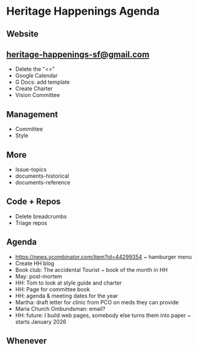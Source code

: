 # Heritage Happenings Agenda

## Website


## heritage-happenings-sf@gmail.com

* Delete the "<>"
* Google Calendar
* G Docs: add template
* Create Charter
* Vision Committee

## Management

* Committee
* Style

## More

* Issue-topics
* documents-historical
* documents-reference

## Code + Repos

* Delete breadcrumbs
* Triage repos

## Agenda

* https://news.ycombinator.com/item?id=44299354 ~ hamburger menu
* Create HH blog
* Book club: The accidental Tourist ~ book of the month in HH
* May: post-mortem
* HH: Tom to look at style guide and charter
* HH: Page for committee book
* HH: agenda &amp; meeting dates for the year
* Martha: draft letter for clinic from PCO on meds they can provide
* Maria Church Ombundsman: email?
* HH: future: I build web pages, somebody else turns them into paper ~ starts January 2026



## Whenever
